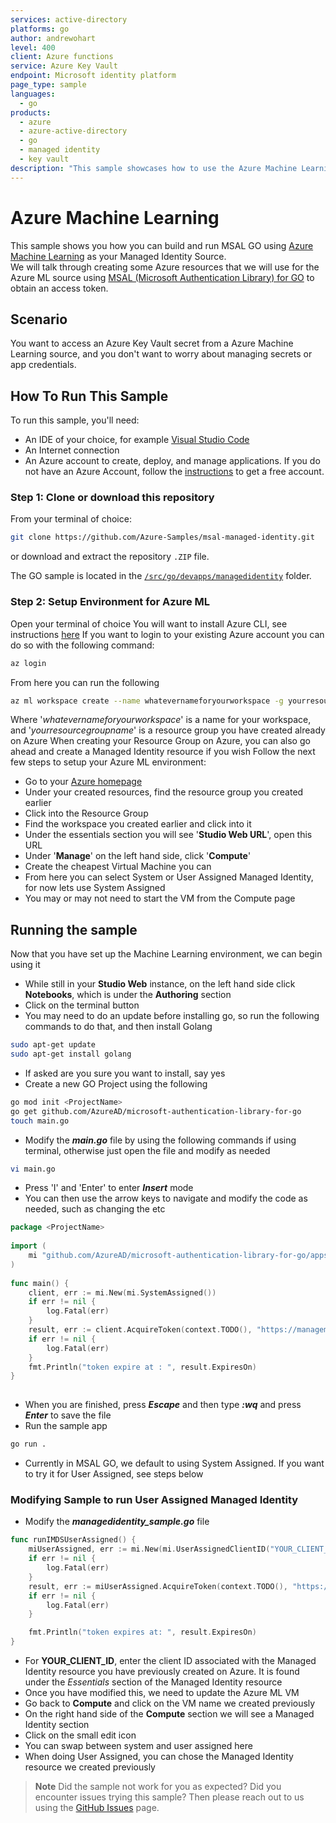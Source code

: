 ```yaml
---
services: active-directory
platforms: go
author: andrewohart
level: 400
client: Azure functions
service: Azure Key Vault
endpoint: Microsoft identity platform
page_type: sample
languages:
  - go  
products:
  - azure
  - azure-active-directory  
  - go
  - managed identity
  - key vault
description: "This sample showcases how to use the Azure Machine Learning Source"
---
```

# Azure Machine Learning

This sample shows you how you can build and run MSAL GO using [Azure Machine Learning](https://learn.microsoft.com/en-us/azure/machine-learning/overview-what-is-azure-machine-learning) as your Managed Identity Source.  
We will talk through creating some Azure resources that we will use for the Azure ML source using [MSAL (Microsoft Authentication Library) for GO](https://github.com/AzureAD/microsoft-authentication-library-for-go) to obtain an access token.  

## Scenario

You want to access an Azure Key Vault secret from a Azure Machine Learning source, and you don't want to worry about managing secrets or app credentials.

## How To Run This Sample

To run this sample, you'll need:

- An IDE of your choice, for example [Visual Studio Code](https://code.visualstudio.com/download)
- An Internet connection
- An Azure account to create, deploy, and manage applications. If you do not have an Azure Account, follow the [instructions](https://azure.microsoft.com/free/) to get a free account.

### Step 1:  Clone or download this repository

From your terminal of choice:

```bash
git clone https://github.com/Azure-Samples/msal-managed-identity.git
```

or download and extract the repository `.ZIP` file.

The GO sample is located in the [`/src/go/devapps/managedidentity`](https://github.com/AzureAD/microsoft-authentication-library-for-go/blob/a0bb7862bd71c187c09214b1efa20016410d0824/apps/tests/devapps/managedidentity/managedidentity_sample.go) folder.

### Step 2:  Setup Environment for Azure ML

Open your terminal of choice
You will want to install Azure CLI, see instructions [here](https://learn.microsoft.com/en-us/cli/azure/install-azure-cli)
If you want to login to your existing Azure account you can do so with the following command:

```bash
az login
```

From here you can run the following

```bash
az ml workspace create --name whatevernameforyourworkspace -g yourresourcegroupname
```

Where '*whatevernameforyourworkspace*' is a name for your workspace, and '*yourresourcegroupname*' is a resource group you have created already on Azure
When creating your Resource Group on Azure, you can also go ahead and create a Managed Identity resource if you wish
Follow the next few steps to setup your Azure ML environment:

- Go to your [Azure homepage](https://portal.azure.com/#home)
- Under your created resources, find the resource group you created earlier
- Click into the Resource Group
- Find the workspace you created earlier and click into it
- Under the essentials section you will see '**Studio Web URL**', open this URL
- Under '**Manage**' on the left hand side, click '**Compute**'
- Create the cheapest Virtual Machine you can
- From here you can select System or User Assigned Managed Identity, for now lets use System Assigned
- You may or may not need to start the VM from the Compute page

## Running the sample

Now that you have set up the Machine Learning environment, we can begin using it

- While still in your **Studio Web** instance, on the left hand side click **Notebooks**, which is under the **Authoring** section
- Click on the terminal button
- You may need to do an update before installing go, so run the following commands to do that, and then install Golang

```bash
sudo apt-get update
sudo apt-get install golang
```

- If asked are you sure you want to install, say yes
- Create a new GO Project using the following

```bash
go mod init <ProjectName>
go get github.com/AzureAD/microsoft-authentication-library-for-go
touch main.go
```

- Modify the ***main.go*** file by using the following commands if using terminal, otherwise just open the file and modify as needed

```bash
vi main.go
```

- Press 'I' and 'Enter' to enter ***Insert*** mode
- You can then use the arrow keys to navigate and modify the code as needed, such as changing the **<ProjectName>** etc

``` go
package <ProjectName>
 
import (
    mi "github.com/AzureAD/microsoft-authentication-library-for-go/apps/managedidentity"
)
 
func main() {
    client, err := mi.New(mi.SystemAssigned())
    if err != nil {
        log.Fatal(err)
    }
    result, err := client.AcquireToken(context.TODO(), "https://management.azure.com")
    if err != nil {
        log.Fatal(err)
    }
    fmt.Println("token expire at : ", result.ExpiresOn)
}
 
```

- When you are finished, press ***Escape*** and then type ***:wq*** and press ***Enter*** to save the file
- Run the sample app

```bash
go run .
```

- Currently in MSAL GO, we default to using System Assigned. If you want to try it for User Assigned, see steps below

### Modifying Sample to run User Assigned Managed Identity

- Modify the ***managedidentity_sample.go*** file

```go
func runIMDSUserAssigned() {
    miUserAssigned, err := mi.New(mi.UserAssignedClientID("YOUR_CLIENT_ID"))
    if err != nil {
        log.Fatal(err)
    }
    result, err := miUserAssigned.AcquireToken(context.TODO(), "https://management.azure.com")
    if err != nil {
        log.Fatal(err)
    }

    fmt.Println("token expires at: ", result.ExpiresOn)
}
```

- For **YOUR_CLIENT_ID**, enter the client ID associated with the Managed Identity resource you have previously created on Azure. It is found under the *Essentials* section of the Managed Identity resource
- Once you have modified this, we need to update the Azure ML VM
- Go back to **Compute** and click on the VM name we created previously
- On the right hand side of the **Compute** section we will see a Managed Identity section
- Click on the small edit icon
- You can swap between system and user assigned here
- When doing User Assigned, you can chose the Managed Identity resource we created previously

> **Note**
> Did the sample not work for you as expected? Did you encounter issues trying this sample? Then please reach out to us using the [GitHub Issues](https://github.com/Azure-Samples/msal-managed-identity/issues) page.